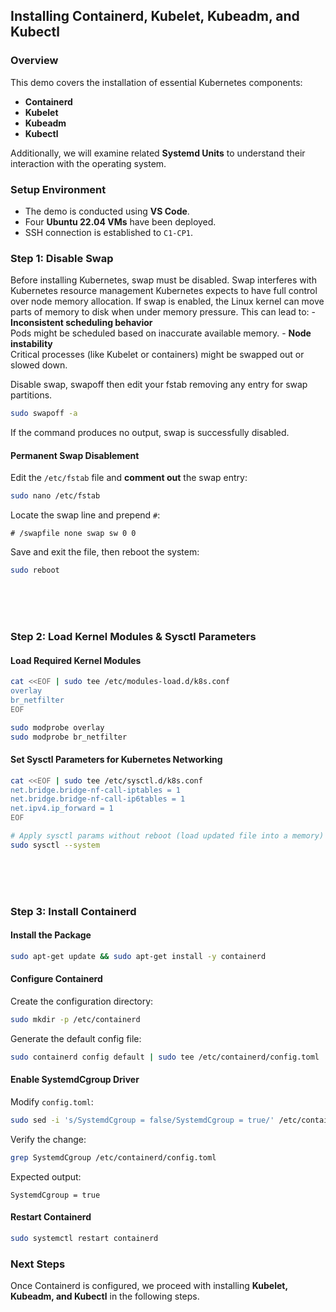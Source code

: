 ## Installing Containerd, Kubelet, Kubeadm, and Kubectl

### Overview
This demo covers the installation of essential Kubernetes components:
- **Containerd**
- **Kubelet**
- **Kubeadm**
- **Kubectl**

Additionally, we will examine related **Systemd Units** to understand their interaction with the operating system.

### Setup Environment
- The demo is conducted using **VS Code**.
- Four **Ubuntu 22.04 VMs** have been deployed.
- SSH connection is established to `C1-CP1`.

### Step 1: Disable Swap
Before installing Kubernetes, swap must be disabled.
Swap interferes with Kubernetes resource management
Kubernetes expects to have full control over node memory allocation. If swap is enabled, the Linux kernel can move parts of memory to disk when under memory pressure. This can lead to:
    - **Inconsistent scheduling behavior**<br>Pods might be scheduled based on inaccurate available memory.
    - **Node instability**<br>Critical processes (like Kubelet or containers) might be swapped out or slowed down.

Disable swap, swapoff then edit your fstab removing any entry for swap partitions.

```bash
sudo swapoff -a
```
If the command produces no output, swap is successfully disabled.

#### Permanent Swap Disablement
Edit the `/etc/fstab` file and **comment out** the swap entry:
```bash
sudo nano /etc/fstab
```
Locate the swap line and prepend `#`:
```
# /swapfile none swap sw 0 0
```
Save and exit the file, then reboot the system:
```bash
sudo reboot
```

<br><br><br>

### Step 2: Load Kernel Modules & Sysctl Parameters
#### Load Required Kernel Modules
```bash
cat <<EOF | sudo tee /etc/modules-load.d/k8s.conf
overlay
br_netfilter
EOF

sudo modprobe overlay
sudo modprobe br_netfilter

```

#### Set Sysctl Parameters for Kubernetes Networking
```bash
cat <<EOF | sudo tee /etc/sysctl.d/k8s.conf
net.bridge.bridge-nf-call-iptables = 1
net.bridge.bridge-nf-call-ip6tables = 1
net.ipv4.ip_forward = 1
EOF

# Apply sysctl params without reboot (load updated file into a memory)
sudo sysctl --system
```

<br><br><br>

### Step 3: Install Containerd
#### Install the Package
```bash
sudo apt-get update && sudo apt-get install -y containerd
```

#### Configure Containerd
Create the configuration directory:
```bash
sudo mkdir -p /etc/containerd
```
Generate the default config file:
```bash
sudo containerd config default | sudo tee /etc/containerd/config.toml
```

#### Enable SystemdCgroup Driver
Modify `config.toml`:
```bash
sudo sed -i 's/SystemdCgroup = false/SystemdCgroup = true/' /etc/containerd/config.toml
```
Verify the change:
```bash
grep SystemdCgroup /etc/containerd/config.toml
```
Expected output:
```
SystemdCgroup = true
```

#### Restart Containerd
```bash
sudo systemctl restart containerd
```

### Next Steps
Once Containerd is configured, we proceed with installing **Kubelet, Kubeadm, and Kubectl** in the following steps.

